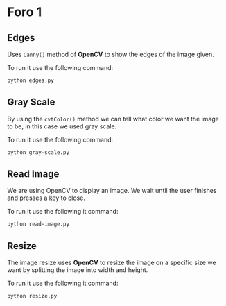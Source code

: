 # Foro 1

## Edges

Uses `Canny()` method of **OpenCV** to show the edges of the image given.

To run it use the following command:

```bash
python edges.py
```

## Gray Scale

By using the `cvtColor()` method we can tell what color we want the image to be, in this case we used gray scale.

To run it use the following command:

```bash
python gray-scale.py
```

##  Read Image
We are using OpenCV to display an image. We wait until the user finishes and presses a key to close.

To run it use the following it command:

```bash
python read-image.py
```

## Resize

The image resize uses **OpenCV** to resize the image on a specific size we want by splitting the image into width and height.

To run it use the following it command:

```bash
python resize.py
```